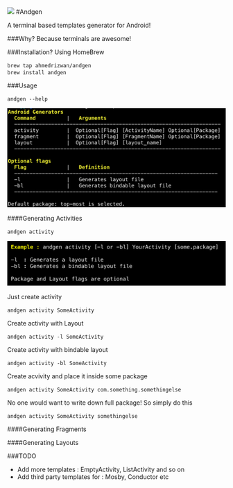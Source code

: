 <img src="https://www.iconfinder.com/icons/298878/download/png/128" width="48" /> 
#Andgen


A terminal based templates generator for Android!

###Why?
Because terminals are awesome!

###Installation?
Using HomeBrew
```
brew tap ahmedrizwan/andgen
brew install andgen
```

###Usage
```
andgen --help
```
<img src="https://raw.githubusercontent.com/ahmedrizwan/homebrew-andgen/master/help.png" width="550px" />

####Generating Activities
```
andgen activity
```
<img src="https://raw.githubusercontent.com/ahmedrizwan/homebrew-andgen/master/activity.png" width="550px" />

Just create activity
```
andgen activity SomeActivity
```
Create activity with Layout
```
andgen activity -l SomeActivity
```
Create activity with bindable layout
```
andgen activity -bl SomeActivity
```
Create acvivity and place it inside some package
```
andgen activity SomeActivity com.something.somethingelse
```
No one would want to write down full package! So simply do this
```
andgen activity SomeActivity somethingelse
```

####Generating Fragments

####Generating Layouts

###TODO
* Add more templates : EmptyActivity, ListActivity and so on
* Add third party templates for : Mosby, Conductor etc


